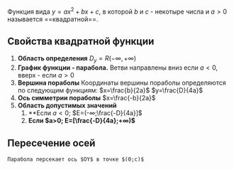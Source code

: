 Функция вида $y=ax^{2}+bx+c$, в которой $b$ и $c$ - некотыре числа и $a>0$ называется ==квадратной==.
## Свойства квадратной функции
1. **Область определения**
	$D_{y}=R (-∞, +∞)$
2. **График функции - парабола.**
	Ветви направлены вниз если $a<0$, вверх - если $a>0$
3. **Вершина пораболы**
	Координаты вершины пораболы определяются по следующим функциям:
	$x=\frac{b}{2a}$
	$y=\frac{D}{4a}$
4. **Ось симметрии пораболы**
	$x=\frac{-b}{2a}$
5. **Область допустимых значений**
	1. **Если $a<0$; $E=(-∞;\frac{-D}{4a}]$
	2. **Если $a>0; E=[\frac{-D}{4a};+∞)$**
## Пересечение осей
	Парабола персекает ось $OY$ в точке $(0;c)$


